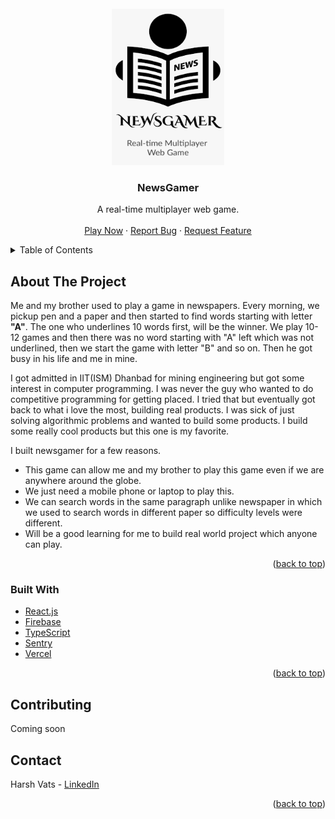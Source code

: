 <div id="top"></div>

<!-- PROJECT LOGO -->
<br />
<div align="center">
  <a href="https://github.com/harshvats2000/newsgamer">
    <img src="public/logo.png" alt="Logo" width="180" height="250">
  </a>

  <h3 align="center">NewsGamer</h3>

  <p align="center">
    A real-time multiplayer web game.
    <br />
    <br />
    <a href="https://newsgamer.vercel.app">Play Now</a>
    ·
    <a href="https://github.com/harshvats2000/newsgamer/issues">Report Bug</a>
    ·
    <a href="https://github.com/harshvats2000/newsgamer/issues">Request Feature</a>
  </p>
</div>

<!-- TABLE OF CONTENTS -->
<details>
  <summary>Table of Contents</summary>
  <ol>
    <li>
      <a href="#about-the-project">About The Project</a>
      <ul>
        <li><a href="#built-with">Built With</a></li>
      </ul>
    </li>
    <li><a href="#contributing">Contributing</a></li>
    <li><a href="#contact">Contact</a></li>
  </ol>
</details>

<!-- ABOUT THE PROJECT -->

## About The Project

Me and my brother used to play a game in newspapers. Every morning, we pickup pen and a paper and then started to find words starting with letter <strong>"A"</strong>. The one who underlines 10 words first, will be the winner. We play 10-12 games and then there was no word starting with "A" left which was not underlined, then we start the game with letter "B" and so on. Then he got busy in his life and me in mine.

I got admitted in IIT(ISM) Dhanbad for mining engineering but got some interest in computer programming. I was never the guy who wanted to do competitive programming for getting placed. I tried that but eventually got back to what i love the most, building real products. I was sick of just solving algorithmic problems and wanted to build some products. I build some really cool products but this one is my favorite.

I built newsgamer for a few reasons.

- This game can allow me and my brother to play this game even if we are anywhere around the globe.
- We just need a mobile phone or laptop to play this.
- We can search words in the same paragraph unlike newspaper in which we used to search words in different paper so difficulty levels were different.
- Will be a good learning for me to build real world project which anyone can play.

<p align="right">(<a href="#top">back to top</a>)</p>

### Built With

- [React.js](https://reactjs.org/)
- [Firebase](https://firebase.google.com/)
- [TypeScript](https://www.typescriptlang.org/)
- [Sentry](https://sentry.io/welcome/)
- [Vercel](https://vercel.com/)

<p align="right">(<a href="#top">back to top</a>)</p>

<!-- CONTRIBUTING -->

## Contributing

Coming soon

<!-- CONTACT -->

## Contact

Harsh Vats - [LinkedIn](https://www.linkedin.com/in/harsh-vats-02b210150/)

<p align="right">(<a href="#top">back to top</a>)</p>

<!-- MARKDOWN LINKS & IMAGES -->
<!-- https://www.markdownguide.org/basic-syntax/#reference-style-links -->

[contributors-shield]: https://img.shields.io/github/contributors/newsgamer/newsgamer.svg?style=for-the-badge
[contributors-url]: https://github.com/harshvats2000/newsgamer/graphs/contributors
[forks-shield]: https://img.shields.io/github/forks/harshvats2000/newsgamer.svg?style=for-the-badge
[forks-url]: https://github.com/harshvats2000/newsgamer/network/members
[stars-shield]: https://img.shields.io/github/stars/harshvats2000/newsgamer.svg?style=for-the-badge
[stars-url]: https://github.com/harshvats2000/newsgamer/stargazers
[issues-shield]: https://img.shields.io/github/issues/harshvats2000/newsgamer.svg?style=for-the-badge
[issues-url]: https://github.com/harshvats2000/newsgamer/issues
[linkedin-shield]: https://img.shields.io/badge/-LinkedIn-black.svg?style=for-the-badge&logo=linkedin&colorB=555
[linkedin-url]: https://linkedin.com/in/harshvats2000
[product-screenshot]: images/screenshot.png
